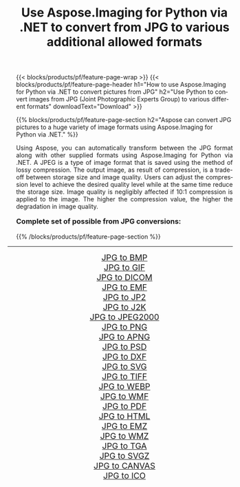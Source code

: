 ﻿---
title: Use Aspose.Imaging for Python via .NET to convert from JPG to various additional allowed formats 
weight: 3920
url: /python-net/conversion/from/jpg/ 
lang: en
langdirlevel: 2
locales: zh-hans,ja,it,ru,de,es,fr,nl,id,lt,pl,pt,vi,tr,ko,zh-hant,ar,hi,th,sv,cs,uk,he
description: You can quickly transform from JPG(Joint Photographic Experts Group) into various formats using Aspose.Imaging for Python via .NET.
---

{{< blocks/products/pf/feature-page-wrap >}}
{{< blocks/products/pf/feature-page-header h1="How to use Aspose.Imaging for Python via .NET to convert pictures from JPG" h2="Use Python to convert images from JPG (Joint Photographic Experts Group) to various different formats" downloadText="Download" >}}


{{% blocks/products/pf/feature-page-section  h2="Aspose can convert JPG pictures to a huge variety of image formats using Aspose.Imaging for Python via .NET." %}}
<p align=justify>Using Aspose, you can automatically transform between the JPG format along with other supplied formats using Aspose.Imaging for Python via .NET. A JPEG is a type of image format that is saved using the method of lossy compression. The output image, as result of compression, is a trade-off between storage size and image quality. Users can adjust the compression level to achieve the desired quality level while at the same time reduce the storage size. Image quality is negligibly affected if 10:1 compression is applied to the image. The higher the compression value, the higher the degradation in image quality.</p>
<h3 style="margin-top:16px;">
Complete set of possible from JPG conversions:
</h3>
{{% /blocks/products/pf/feature-page-section %}}
<div class="container-fluid productfamilypage bg-gray">
    <div class="convertypes bg-gray agp-content section">
        <div class="container">
		<hr style="margin-left:-20px;"/>
		<div class="row other-converters" style="gap: 10px;font-size: 19px;text-align:center;">
		    <div class='col-md-3 other-converter remove-lp remove-rp'><a href="/imaging/python-net/conversion/jpg-to-bmp/" style="padding:15px;">JPG to BMP</a></div><div class='col-md-3 other-converter remove-lp remove-rp'><a href="/imaging/python-net/conversion/jpg-to-gif/" style="padding:15px;">JPG to GIF</a></div><div class='col-md-3 other-converter remove-lp remove-rp'><a href="/imaging/python-net/conversion/jpg-to-dicom/" style="padding:15px;">JPG to DICOM</a></div><div class='col-md-3 other-converter remove-lp remove-rp'><a href="/imaging/python-net/conversion/jpg-to-emf/" style="padding:15px;">JPG to EMF</a></div><div class='col-md-3 other-converter remove-lp remove-rp'><a href="/imaging/python-net/conversion/jpg-to-jp2/" style="padding:15px;">JPG to JP2</a></div><div class='col-md-3 other-converter remove-lp remove-rp'><a href="/imaging/python-net/conversion/jpg-to-j2k/" style="padding:15px;">JPG to J2K</a></div><div class='col-md-3 other-converter remove-lp remove-rp'><a href="/imaging/python-net/conversion/jpg-to-jpeg2000/" style="padding:15px;">JPG to JPEG2000</a></div><div class='col-md-3 other-converter remove-lp remove-rp'><a href="/imaging/python-net/conversion/jpg-to-png/" style="padding:15px;">JPG to PNG</a></div><div class='col-md-3 other-converter remove-lp remove-rp'><a href="/imaging/python-net/conversion/jpg-to-apng/" style="padding:15px;">JPG to APNG</a></div><div class='col-md-3 other-converter remove-lp remove-rp'><a href="/imaging/python-net/conversion/jpg-to-psd/" style="padding:15px;">JPG to PSD</a></div><div class='col-md-3 other-converter remove-lp remove-rp'><a href="/imaging/python-net/conversion/jpg-to-dxf/" style="padding:15px;">JPG to DXF</a></div><div class='col-md-3 other-converter remove-lp remove-rp'><a href="/imaging/python-net/conversion/jpg-to-svg/" style="padding:15px;">JPG to SVG</a></div><div class='col-md-3 other-converter remove-lp remove-rp'><a href="/imaging/python-net/conversion/jpg-to-tiff/" style="padding:15px;">JPG to TIFF</a></div><div class='col-md-3 other-converter remove-lp remove-rp'><a href="/imaging/python-net/conversion/jpg-to-webp/" style="padding:15px;">JPG to WEBP</a></div><div class='col-md-3 other-converter remove-lp remove-rp'><a href="/imaging/python-net/conversion/jpg-to-wmf/" style="padding:15px;">JPG to WMF</a></div><div class='col-md-3 other-converter remove-lp remove-rp'><a href="/imaging/python-net/conversion/jpg-to-pdf/" style="padding:15px;">JPG to PDF</a></div><div class='col-md-3 other-converter remove-lp remove-rp'><a href="/imaging/python-net/conversion/jpg-to-html/" style="padding:15px;">JPG to HTML</a></div><div class='col-md-3 other-converter remove-lp remove-rp'><a href="/imaging/python-net/conversion/jpg-to-emz/" style="padding:15px;">JPG to EMZ</a></div><div class='col-md-3 other-converter remove-lp remove-rp'><a href="/imaging/python-net/conversion/jpg-to-wmz/" style="padding:15px;">JPG to WMZ</a></div><div class='col-md-3 other-converter remove-lp remove-rp'><a href="/imaging/python-net/conversion/jpg-to-tga/" style="padding:15px;">JPG to TGA</a></div><div class='col-md-3 other-converter remove-lp remove-rp'><a href="/imaging/python-net/conversion/jpg-to-svgz/" style="padding:15px;">JPG to SVGZ</a></div><div class='col-md-3 other-converter remove-lp remove-rp'><a href="/imaging/python-net/conversion/jpg-to-canvas/" style="padding:15px;">JPG to CANVAS</a></div><div class='col-md-3 other-converter remove-lp remove-rp'><a href="/imaging/python-net/conversion/jpg-to-ico/" style="padding:15px;">JPG to ICO</a></div>
                </div>
        </div>
    </div>
</div>
<br/>

